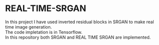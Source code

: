 # REAL-TIME-SRGAN
In this project I have used inverted residual blocks in SRGAN to make real time image generation. <br/>The code impletation is in Tensorflow. <br/>In this repository both SRGAN and REAL TIME SRGAN are implemented.
